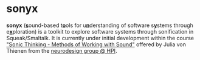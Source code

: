 # sonyx

**sonyx** (<u>**s**</u>ound-based t<u>**o**</u>ols for u<u>**n**</u>derstanding of software s<u>**y**</u>stems through e<u>**x**</u>ploration) is a toolkit to explore software systems through sonification in Squeak/Smaltalk.
It is currently under initial development within the course ["Sonic Thinking - Methods of Working with Sound"](https://hpi.de/studium/im-studium/lehrveranstaltungen/it-systems-engineering-ma/lehrveranstaltung/sose-21-3286-sonic-thinking-seminar-_-methods-of-working-with-sound.html) offered by Julia von Thienen from the [neurodesign group @ HPI](https://hpi.de/neurodesign/home.html).
